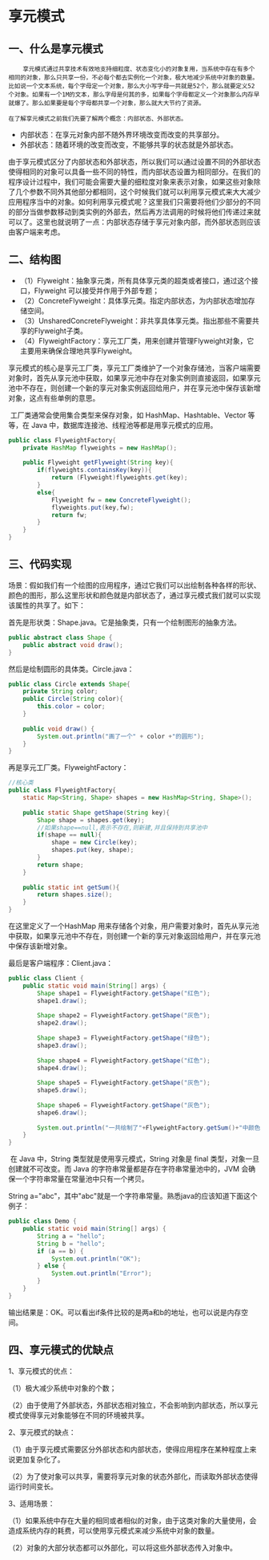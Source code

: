 
# 享元模式
## 一、什么是享元模式

 		享元模式通过共享技术有效地支持细粒度、状态变化小的对象复用，当系统中存在有多个相同的对象，那么只共享一份，不必每个都去实例化一个对象，极大地减少系统中对象的数量。比如说一个文本系统，每个字母定一个对象，那么大小写字母一共就是52个，那么就要定义52个对象。如果有一个1M的文本，那么字母是何其的多，如果每个字母都定义一个对象那么内存早就爆了。那么如果要是每个字母都共享一个对象，那么就大大节约了资源。

   	在了解享元模式之前我们先要了解两个概念：内部状态、外部状态。

- 内部状态：在享元对象内部不随外界环境改变而改变的共享部分。
- 外部状态：随着环境的改变而改变，不能够共享的状态就是外部状态。

​		由于享元模式区分了内部状态和外部状态，所以我们可以通过设置不同的外部状态使得相同的对象可以具备一些不同的特性，而内部状态设置为相同部分。在我们的程序设计过程中，我们可能会需要大量的细粒度对象来表示对象，如果这些对象除了几个参数不同外其他部分都相同，这个时候我们就可以利用享元模式来大大减少应用程序当中的对象。如何利用享元模式呢？这里我们只需要将他们少部分的不同的部分当做参数移动到类实例的外部去，然后再方法调用的时候将他们传递过来就可以了。这里也就说明了一点：内部状态存储于享元对象内部，而外部状态则应该由客户端来考虑。

## 二、结构图

- （1）Flyweight：抽象享元类，所有具体享元类的超类或者接口，通过这个接口，Flyweight 可以接受并作用于外部专题；
- （2）ConcreteFlyweight：具体享元类。指定内部状态，为内部状态增加存储空间。
- （3）UnsharedConcreteFlyweight：非共享具体享元类。指出那些不需要共享的Flyweight子类。
- （4）FlyweightFactory：享元工厂类，用来创建并管理Flyweight对象，它主要用来确保合理地共享Flyweight。

​		享元模式的核心是享元工厂类，享元工厂类维护了一个对象存储池，当客户端需要对象时，首先从享元池中获取，如果享元池中存在对象实例则直接返回，如果享元池中不存在，则创建一个新的享元对象实例返回给用户，并在享元池中保存该新增对象，这点有些单例的意思。

​    工厂类通常会使用集合类型来保存对象，如 HashMap、Hashtable、Vector 等等，在 Java 中，数据库连接池、线程池等都是用享元模式的应用。

```java
public class FlyweightFactory{
    private HashMap flyweights = new HashMap();
    
    public Flyweight getFlyweight(String key){
        if(flyweights.containsKey(key)){
            return (Flyweight)flyweights.get(key);
        }
        else{
            Flyweight fw = new ConcreteFlyweight();
            flyweights.put(key,fw);
            return fw;
        }
    }
}
```

## 三、代码实现

场景：假如我们有一个绘图的应用程序，通过它我们可以出绘制各种各样的形状、颜色的图形，那么这里形状和颜色就是内部状态了，通过享元模式我们就可以实现该属性的共享了。如下：

首先是形状类：Shape.java。它是抽象类，只有一个绘制图形的抽象方法。

```java
public abstract class Shape {
    public abstract void draw();
}
```

然后是绘制圆形的具体类。Circle.java：

```java
public class Circle extends Shape{
    private String color;
    public Circle(String color){
        this.color = color;
    }
 
    public void draw() {
        System.out.println("画了一个" + color +"的圆形");
    }
}
```

再是享元工厂类。FlyweightFactory：

```java
//核心类
public class FlyweightFactory{
    static Map<String, Shape> shapes = new HashMap<String, Shape>();
    
    public static Shape getShape(String key){
        Shape shape = shapes.get(key);
        //如果shape==null,表示不存在,则新建,并且保持到共享池中
        if(shape == null){
            shape = new Circle(key);
            shapes.put(key, shape);
        }
        return shape;
    }
    
    public static int getSum(){
        return shapes.size();
    }
}
```

在这里定义了一个HashMap 用来存储各个对象，用户需要对象时，首先从享元池中获取，如果享元池中不存在，则创建一个新的享元对象返回给用户，并在享元池中保存该新增对象。



最后是客户端程序：Client.java：

```java
public class Client {
    public static void main(String[] args) {
        Shape shape1 = FlyweightFactory.getShape("红色");
        shape1.draw();
        
        Shape shape2 = FlyweightFactory.getShape("灰色");
        shape2.draw();
        
        Shape shape3 = FlyweightFactory.getShape("绿色");
        shape3.draw();
        
        Shape shape4 = FlyweightFactory.getShape("红色");
        shape4.draw();
        
        Shape shape5 = FlyweightFactory.getShape("灰色");
        shape5.draw();
        
        Shape shape6 = FlyweightFactory.getShape("灰色");
        shape6.draw();
        
        System.out.println("一共绘制了"+FlyweightFactory.getSum()+"中颜色的圆形");
    }
}
```

​		在 Java 中，String 类型就是使用享元模式，String 对象是 final 类型，对象一旦创建就不可改变。而 Java 的字符串常量都是存在字符串常量池中的，JVM 会确保一个字符串常量在常量池中只有一个拷贝。

String a="abc"，其中"abc"就是一个字符串常量。熟悉java的应该知道下面这个例子：

```java
public class Demo {
    public static void main(String[] args) {
        String a = "hello";
        String b = "hello";
        if (a == b) {
            System.out.println("OK");
        } else {
            System.out.println("Error");
        }
    }
}
```

输出结果是：OK。可以看出if条件比较的是两a和b的地址，也可以说是内存空间。

## 四、享元模式的优缺点

1、享元模式的优点：

（1）极大减少系统中对象的个数；

（2）由于使用了外部状态，外部状态相对独立，不会影响到内部状态，所以享元模式使得享元对象能够在不同的环境被共享。

2、享元模式的缺点：

（1）由于享元模式需要区分外部状态和内部状态，使得应用程序在某种程度上来说更加复杂化了。

（2）为了使对象可以共享，需要将享元对象的状态外部化，而读取外部状态使得运行时间变长。

3、适用场景：

（1）如果系统中存在大量的相同或者相似的对象，由于这类对象的大量使用，会造成系统内存的耗费，可以使用享元模式来减少系统中对象的数量。

（2）对象的大部分状态都可以外部化，可以将这些外部状态传入对象中。
